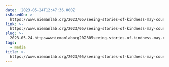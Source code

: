```yaml
---
date: '2023-05-24T12:47:36.000Z'
isBasedOn: >-
  https://www.niemanlab.org/2023/05/seeing-stories-of-kindness-may-counteract-the-negative-effects-of-consuming-bad-news/
link: >-
  https://www.niemanlab.org/2023/05/seeing-stories-of-kindness-may-counteract-the-negative-effects-of-consuming-bad-news/
slug: >-
  2023-05-24-httpswwwniemanlaborg202305seeing-stories-of-kindness-may-counteract-the-negative-effects-of-consuming-bad-news
tags:
  - media
title: >-
  https://www.niemanlab.org/2023/05/seeing-stories-of-kindness-may-counteract-the-negative-effects-of-consuming-bad-news/
---
```


